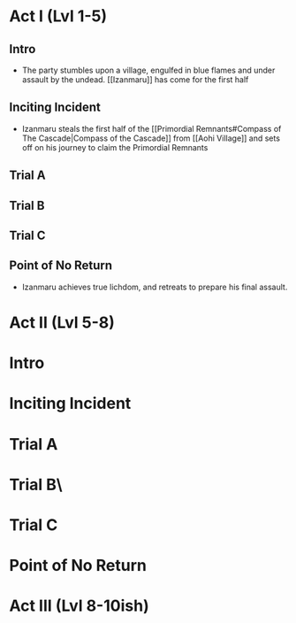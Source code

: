 # Act I (Lvl 1-5)

## Intro

- The party stumbles upon a village, engulfed in blue flames and under assault by the undead. [[Izanmaru]] has come for the first half 
## Inciting Incident

- Izanmaru steals the first half of the [[Primordial Remnants#Compass of The Cascade|Compass of the Cascade]] from [[Aohi Village]] and sets off on his journey to claim the Primordial Remnants 
## Trial A

## Trial B

## Trial C

## Point of No Return

- Izanmaru achieves true lichdom, and retreats to prepare his final assault.

# Act II (Lvl 5-8)

# Intro


# Inciting Incident


# Trial A


# Trial B\


# Trial C


# Point of No Return

# Act III (Lvl 8-10ish)
